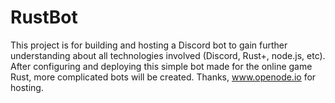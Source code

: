 # RustBot
This project is for building and hosting a Discord bot to gain further understanding about all technologies involved (Discord, Rust+, node.js, etc). After configuring and deploying this simple bot made for the online game Rust, more complicated bots will be created. Thanks, www.openode.io for hosting.
